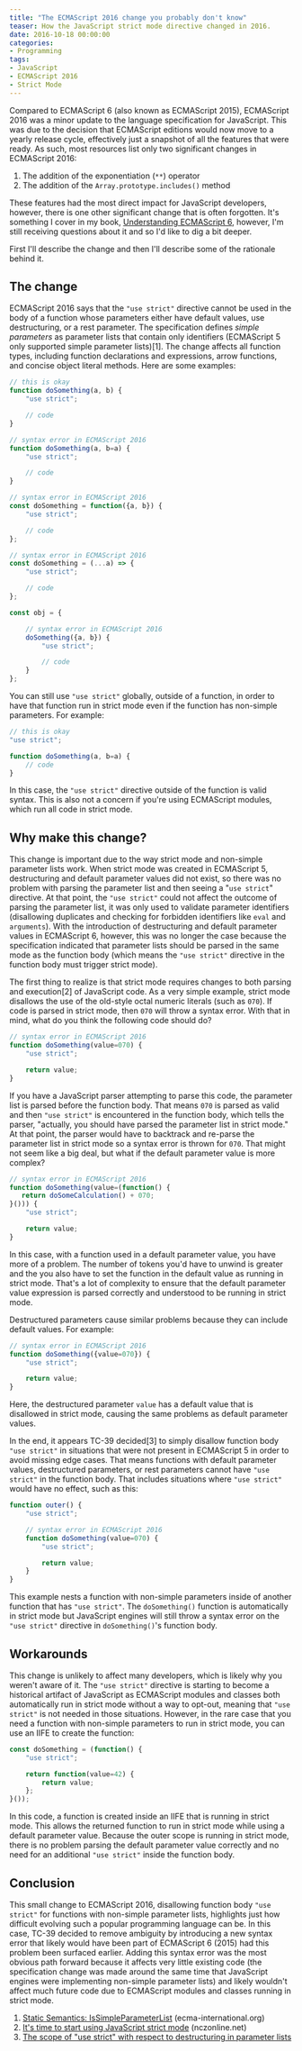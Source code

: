 ```yaml
---
title: "The ECMAScript 2016 change you probably don't know"
teaser: How the JavaScript strict mode directive changed in 2016.
date: 2016-10-18 00:00:00
categories:
- Programming
tags:
- JavaScript
- ECMAScript 2016
- Strict Mode
---
```


Compared to ECMAScript 6 (also known as ECMAScript 2015), ECMAScript 2016 was a minor update to the language specification for JavaScript. This was due to the decision that ECMAScript editions would now move to a yearly release cycle, effectively just a snapshot of all the features that were ready. As such, most resources list only two significant changes in ECMAScript 2016:

1. The addition of the exponentiation (`**`) operator
1. The addition of the `Array.prototype.includes()` method

These features had the most direct impact for JavaScript developers, however, there is one other significant change that is often forgotten. It's something I cover in my book, [Understanding ECMAScript 6](http://amzn.to/2d31CIC), however, I'm still receiving questions about it and so I'd like to dig a bit deeper.

First I'll describe the change and then I'll describe some of the rationale behind it.

## The change

ECMAScript 2016 says that the `"use strict"` directive cannot be used in the body of a function whose parameters either have default values, use destructuring, or a rest parameter. The specification defines *simple parameters* as parameter lists that contain only identifiers (ECMAScript 5 only supported simple parameter lists)[1]. The change affects all function types, including function declarations and expressions, arrow functions, and concise object literal methods. Here are some examples:

```js
// this is okay
function doSomething(a, b) {
    "use strict";

    // code
}

// syntax error in ECMAScript 2016
function doSomething(a, b=a) {
    "use strict";

    // code
}

// syntax error in ECMAScript 2016
const doSomething = function({a, b}) {
    "use strict";

    // code
};

// syntax error in ECMAScript 2016
const doSomething = (...a) => {
    "use strict";

    // code
};

const obj = {

    // syntax error in ECMAScript 2016
    doSomething({a, b}) {
        "use strict";

        // code
    }
};
```

You can still use `"use strict"` globally, outside of a function, in order to have that function run in strict mode even if the function has non-simple parameters. For example:

```js
// this is okay
"use strict";

function doSomething(a, b=a) {
    // code
}
```

In this case, the `"use strict"` directive outside of the function is valid syntax. This is also not a concern if you're using ECMAScript modules, which run all code in strict mode.

## Why make this change?

This change is important due to the way strict mode and non-simple parameter lists work. When strict mode was created in ECMAScript 5, destructuring and default parameter values did not exist, so there was no problem with parsing the parameter list and then seeing a "`use strict`" directive. At that point, the `"use strict"` could not affect the outcome of parsing the parameter list, it was only used to validate parameter identifiers (disallowing duplicates and checking for forbidden identifiers like `eval` and `arguments`). With the introduction of destructuring and default parameter values in ECMAScript 6, however, this was no longer the case because the specification indicated that parameter lists should be parsed in the same mode as the function body (which means the `"use strict"` directive in the function body must trigger strict mode).

The first thing to realize is that strict mode requires changes to both parsing and execution[2] of JavaScript code. As a very simple example, strict mode disallows the use of the old-style octal numeric literals (such as `070`). If code is parsed in strict mode, then `070` will throw a syntax error. With that in mind, what do you think the following code should do?

```js
// syntax error in ECMAScript 2016
function doSomething(value=070) {
    "use strict";

    return value;
}
```

If you have a JavaScript parser attempting to parse this code, the parameter list is parsed before the function body. That means `070` is parsed as valid and then `"use strict"` is encountered in the function body, which tells the parser, "actually, you should have parsed the parameter list in strict mode." At that point, the parser would have to backtrack and re-parse the parameter list in strict mode so a syntax error is thrown for `070`. That might not seem like a big deal, but what if the default parameter value is more complex?

```js
// syntax error in ECMAScript 2016
function doSomething(value=(function() {
   return doSomeCalculation() + 070;
}())) {
    "use strict";

    return value;
}
```

In this case, with a function used in a default parameter value, you have more of a problem. The number of tokens you'd have to unwind is greater and the you also have to set the function in the default value as running in strict mode. That's a lot of complexity to ensure that the default parameter value expression is parsed correctly and understood to be running in strict mode.

Destructured parameters cause similar problems because they can include default values. For example:

```js
// syntax error in ECMAScript 2016
function doSomething({value=070}) {
    "use strict";

    return value;
}
```

Here, the destructured parameter `value` has a default value that is disallowed in strict mode, causing the same problems as default parameter values.

In the end, it appears TC-39 decided[3] to simply disallow function body `"use strict"` in situations that were not present in ECMAScript 5 in order to avoid missing edge cases. That means functions with default parameter values, destructured parameters, or rest parameters cannot have `"use strict"` in the function body. That includes situations where `"use strict"` would have no effect, such as this:

```js
function outer() {
    "use strict";

    // syntax error in ECMAScript 2016
    function doSomething(value=070) {
        "use strict";

        return value;
    }
}
```

This example nests a function with non-simple parameters inside of another function that has `"use strict"`. The `doSomething()` function is automatically in strict mode but JavaScript engines will still throw a syntax error on the `"use strict"` directive in `doSomething()`'s function body.

## Workarounds

This change is unlikely to affect many developers, which is likely why you weren't aware of it. The `"use strict"` directive is starting to become a historical artifact of JavaScript as ECMAScript modules and classes both automatically run in strict mode without a way to opt-out, meaning that `"use strict"` is not needed in those situations. However, in the rare case that you need a function with non-simple parameters to run in strict mode, you can use an IIFE to create the function:

```js
const doSomething = (function() {
    "use strict";

    return function(value=42) {
        return value;
    };
}());
```

In this code, a function is created inside an IIFE that is running in strict mode. This allows the returned function to run in strict mode while using a default parameter value. Because the outer scope is running in strict mode, there is no problem parsing the default parameter value correctly and no need for an additional `"use strict"` inside the function body.

## Conclusion

This small change to ECMAScript 2016, disallowing function body `"use strict"` for functions with non-simple parameter lists, highlights just how difficult evolving such a popular programming language can be. In this case, TC-39 decided to remove ambiguity by introducing a new syntax error that likely would have been part of ECMAScript 6 (2015) had this problem been surfaced earlier. Adding this syntax error was the most obvious path forward because it affects very little existing code (the specification change was made around the same time that JavaScript engines were implementing non-simple parameter lists) and likely wouldn't affect much future code due to ECMAScript modules and classes running in strict mode.



1. [Static Semantics: IsSimpleParameterList](http://www.ecma-international.org/ecma-262/7.0/#sec-function-definitions-static-semantics-issimpleparameterlist) (ecma-international.org)
1. [It's time to start using JavaScript strict mode](https://www.nczonline.net/blog/2012/03/13/its-time-to-start-using-javascript-strict-mode/) (nczonline.net)
1. [The scope of "use strict" with respect to destructuring in parameter lists](https://github.com/rwaldron/tc39-notes/blob/d0c651b358b361b0855cfe7af9ba0b76cab73949/es7/2015-07/july-29.md#611-the-scope-of-use-strict-with-respect-to-destructuring-in-parameter-lists)

